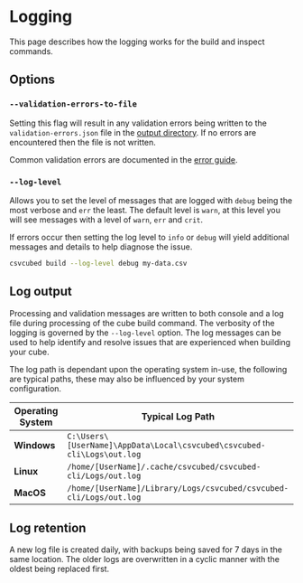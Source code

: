 # Logging

This page describes how the logging works for the build and inspect commands.

## Options

### `--validation-errors-to-file`

Setting this flag will result in any validation errors being written to the `validation-errors.json` file in the [output directory](#output-directory).  If no errors are encountered then the file is not written.

Common validation errors are documented in the [error guide](../errors/index.md).

### `--log-level`

Allows you to set the level of messages that are logged with `debug` being the most verbose and `err` the least. The default level is `warn`, at this level you will see messages with a level of `warn`, `err` and `crit`.

If errors occur then setting the log level to `info` or `debug` will yield additional messages and details to help diagnose the issue.

```bash
csvcubed build --log-level debug my-data.csv
```

## Log output

Processing and validation messages are written to both console and a log file during processing of the cube build command. The verbosity of the logging is governed by the `--log-level` option. The log messages can be used to help identify and resolve issues that are experienced when building your cube.

The log path is dependant upon the operating system in-use, the following are typical paths, these may also be influenced by your system configuration.

| Operating System | Typical Log Path                                                       |
| ---------------- | ---------------------------------------------------------------------- |
| **Windows**      | `C:\Users\[UserName]\AppData\Local\csvcubed\csvcubed-cli\Logs\out.log` |
| **Linux**        | `/home/[UserName]/.cache/csvcubed/csvcubed-cli/Logs/out.log`           |
| **MacOS**        | `/home/[UserName]/Library/Logs/csvcubed/csvcubed-cli/Logs/out.log`     |

## Log retention

A new log file is created daily, with backups being saved for 7 days in the same location. The older logs are overwritten in a cyclic manner with the oldest being replaced first.
